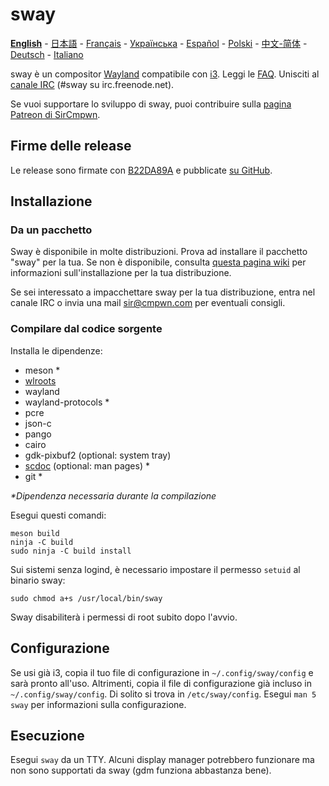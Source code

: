 # sway

[**English**](https://github.com/swaywm/sway/blob/master/README.md#sway--) - [日本語](https://github.com/swaywm/sway/blob/master/README.ja.md#sway--) - [Français](https://github.com/swaywm/sway/blob/master/README.fr.md#sway--) - [Українська](https://github.com/swaywm/sway/blob/master/README.uk.md#sway--) - [Español](https://github.com/swaywm/sway/blob/master/README.es.md#sway--) - [Polski](https://github.com/swaywm/sway/blob/master/README.pl.md#sway--) - [中文-简体](https://github.com/swaywm/sway/blob/master/README.zh-CN.md#sway--) - [Deutsch](https://github.com/swaywm/sway/blob/master/README.de.md#sway--) - [Italiano](https://github.com/swaywm/sway/blob/master/README.it.md#sway--)

sway è un compositor [Wayland](http://wayland.freedesktop.org/) compatibile con [i3](https://i3wm.org/).
Leggi le [FAQ](https://github.com/swaywm/sway/wiki). Unisciti al [canale
IRC](http://webchat.freenode.net/?channels=sway&uio=d4) (#sway su
irc.freenode.net).

Se vuoi supportare lo sviluppo di sway, puoi contribuire sulla [pagina Patreon di SirCmpwn](https://patreon.com/sircmpwn).

## Firme delle release

Le release sono firmate con [B22DA89A](http://pgp.mit.edu/pks/lookup?op=vindex&search=0x52CB6609B22DA89A)
e pubblicate [su GitHub](https://github.com/swaywm/sway/releases).

## Installazione

### Da un pacchetto

Sway è disponibile in molte distribuzioni. Prova ad installare il pacchetto "sway" per la tua. Se non è disponibile, consulta [questa pagina wiki](https://github.com/swaywm/sway/wiki/Unsupported-packages)
per informazioni sull'installazione per la tua distribuzione.

Se sei interessato a impacchettare sway per la tua distribuzione, entra nel canale IRC o invia una mail sir@cmpwn.com per eventuali consigli.

### Compilare dal codice sorgente

Installa le dipendenze:

* meson \*
* [wlroots](https://github.com/swaywm/wlroots)
* wayland
* wayland-protocols \*
* pcre
* json-c
* pango
* cairo
* gdk-pixbuf2 (optional: system tray)
* [scdoc](https://git.sr.ht/~sircmpwn/scdoc) (optional: man pages) \*
* git \*

_\*Dipendenza necessaria durante la compilazione_

Esegui questi comandi:

    meson build
    ninja -C build
    sudo ninja -C build install

Sui sistemi senza logind, è necessario impostare il permesso `setuid` al binario sway:

    sudo chmod a+s /usr/local/bin/sway

Sway disabiliterà i permessi di root subito dopo l'avvio.

## Configurazione

Se usi già i3, copia il tuo file di configurazione in `~/.config/sway/config` e sarà pronto all'uso. Altrimenti, copia il file di configurazione già incluso in
`~/.config/sway/config`. Di solito si trova in `/etc/sway/config`.
Esegui `man 5 sway` per informazioni sulla configurazione.

## Esecuzione

Esegui `sway` da un TTY. Alcuni display manager potrebbero funzionare ma non sono supportati da sway (gdm funziona abbastanza bene).
